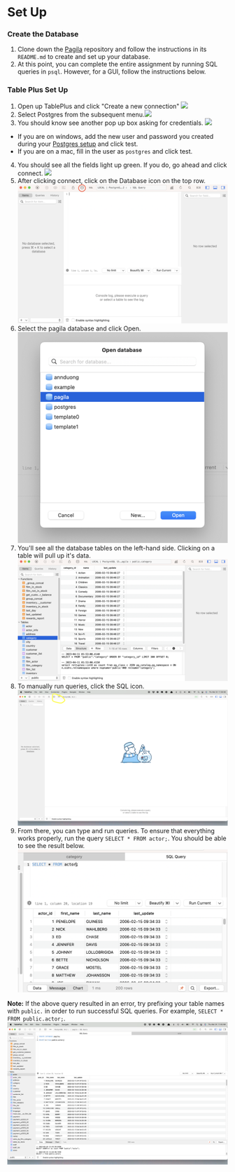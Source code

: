 # Set Up

### Create the Database
1. Clone down the [Pagila](https://github.com/The-Marcy-Lab-School/pagila-database) repository and follow the instructions in its `README.md` to create and set up your database.
2. At this point, you can complete the entire assignment by running SQL queries in `psql`. However, for a GUI, follow the instructions below.  

### Table Plus Set Up
1. Open up TablePlus and click "Create a new connection" ![](./assets/screenshot-1.png)
2. Select Postgres from the subsequent menu.![](./assets/screenshot-2.png)
3. You should know see another pop up box asking for credentials. ![](./assets/screenshot-3.png)
  - If you are on windows, add the new user and password you created during your [Postgres setup](https://github.com/The-Marcy-Lab-School/postgres-setup) and click test.
  - If you are on a mac, fill in the user as `postgres` and click test.
4. You should see all the fields light up green. If you do, go ahead and click connect. ![](./assets/screenshot-4.png)
5. After clicking connect, click on the Database icon on the top row. ![](./assets/screenshot-15.png)
6. Select the pagila database and click Open. ![](./assets/screenshot-16.png)
7. You'll see all the database tables on the left-hand side. Clicking on a table will pull up it's data. ![](./assets/screenshot-17.png)
8. To manually run queries, click the SQL icon. ![](./assets/screenshot-5.png)
9. From there, you can type and run queries. To ensure that everything works properly, run the query `SELECT * FROM actor;`. You should be able to see the result below. ![](./assets/screenshot-18.png)


**Note:** If the above query resulted in an error, try prefixing your table names with `public.` in order to run successful SQL queries. For example, `SELECT * FROM public.actor;`. ![](./assets/screenshot-7.png)